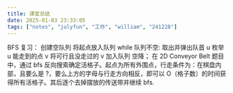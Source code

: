 ```yaml
---
title: 课堂总结
date: 2025-01-03 23:33:05
tags: ["notes", "julyfun", "工作", "william", "241228"]
---
```

BFS 复习：
创建空队列
将起点放入队列
while 队列不空:
    取出并弹出队首 u
    枚举 u 能走到的点 v
        将可行且没走过的 v 加入队列
空降；
在 2D Conveyor Belt 题目中，通过 bfs 反向搜索确定活格子。起点为所有外围点，行走条件为：在棋盘内部，且要么是 ?，要么上方的字母与行走方向相反，即可以 O（格子数）的时间获得所有活格子。其后逐个去掉摆放的传送带并继续 bfs.
